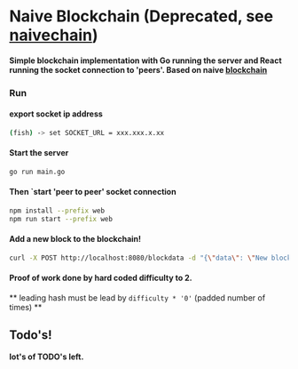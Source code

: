 # Naive Blockchain (Deprecated, see [naivechain](https://github.com/alexanderkarlis/naivechain))
#### Simple blockchain implementation with Go running the server and React running the socket connection to 'peers'. Based on naive [blockchain](https://lhartikk.github.io/) 

### Run
#### export socket ip address
```sh
(fish) -> set SOCKET_URL = xxx.xxx.x.xx
```

#### Start the server
```sh
go run main.go
```
#### Then `start 'peer to peer' socket connection
```sh
npm install --prefix web
npm run start --prefix web
```

#### Add a new block to the blockchain!
```sh
curl -X POST http://localhost:8080/blockdata -d "{\"data\": \"New block post!\"}"
```

#### Proof of work done by hard coded difficulty to 2.
** leading hash must be lead by `difficulty * '0'` (padded number of times) ** 


## Todo's!
**lot's of TODO's left.**
